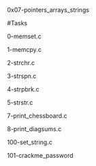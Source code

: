 0x07-pointers_arrays_strings

#Tasks

0-memset.c

1-memcpy.c

2-strchr.c

3-strspn.c

4-strpbrk.c

5-strstr.c

7-print_chessboard.c

8-print_diagsums.c

100-set_string.c

101-crackme_password
